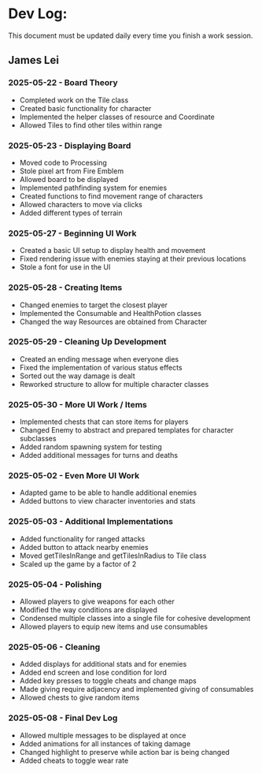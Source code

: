 # Dev Log:

This document must be updated daily every time you finish a work session.

## James Lei

### 2025-05-22 - Board Theory
- Completed work on the Tile class
- Created basic functionality for character
- Implemented the helper classes of resource and Coordinate
- Allowed Tiles to find other tiles within range

### 2025-05-23 - Displaying Board
- Moved code to Processing
- Stole pixel art from Fire Emblem
- Allowed board to be displayed
- Implemented pathfinding system for enemies
- Created functions to find movement range of characters
- Allowed characters to move via clicks
- Added different types of terrain

### 2025-05-27 - Beginning UI Work
- Created a basic UI setup to display health and movement
- Fixed rendering issue with enemies staying at their previous locations
- Stole a font for use in the UI

### 2025-05-28 - Creating Items
- Changed enemies to target the closest player
- Implemented the Consumable and HealthPotion classes
- Changed the way Resources are obtained from Character

### 2025-05-29 - Cleaning Up Development
- Created an ending message when everyone dies
- Fixed the implementation of various status effects
- Sorted out the way damage is dealt
- Reworked structure to allow for multiple character classes

### 2025-05-30 - More UI Work / Items
- Implemented chests that can store items for players
- Changed Enemy to abstract and prepared templates for character subclasses
- Added random spawning system for testing
- Added additional messages for turns and deaths

### 2025-05-02 - Even More UI Work
- Adapted game to be able to handle additional enemies
- Added buttons to view character inventories and stats

### 2025-05-03 - Additional Implementations
- Added functionality for ranged attacks
- Added button to attack nearby enemies
- Moved getTilesInRange and getTilesInRadius to Tile class
- Scaled up the game by a factor of 2

### 2025-05-04 - Polishing
- Allowed players to give weapons for each other
- Modified the way conditions are displayed
- Condensed multiple classes into a single file for cohesive development
- Allowed players to equip new items and use consumables

### 2025-05-06 - Cleaning
- Added displays for additional stats and for enemies
- Added end screen and lose condition for lord
- Added key presses to toggle cheats and change maps
- Made giving require adjacency and implemented giving of consumables
- Allowed chests to give random items

### 2025-05-08 - Final Dev Log
- Allowed multiple messages to be displayed at once
- Added animations for all instances of taking damage
- Changed highlight to preserve while action bar is being changed
- Added cheats to toggle wear rate